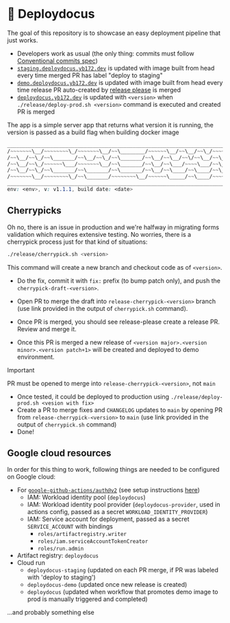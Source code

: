 # 🦕 Deploydocus 

The goal of this repository is to showcase an easy deployment pipeline that just works.

 * Developers work as usual (the only thing: commits must follow [Conventional commits spec](https://www.conventionalcommits.org/en/v1.0.0/))
 * [`staging.deploydocus.yb172.dev`](http://staging.deploydocus.yb172.dev) is updated with image built from head every time merged PR has label "deploy to staging"
 * [`demo.deploydocus.yb172.dev`](http://demo.deploydocus.yb172.dev) is updated with image built from head every time release PR auto-created by [release please](https://github.com/googleapis/release-please-action) is merged
 * [`deploydocus.yb172.dev`](http://deploydocus.yb172.dev) is updated with `<version>` when `./release/deploy-prod.sh <version>` command is executed and created PR is merged

The app is a simple server app that returns what version it is running, the version is passed as a build flag when building docker image

```css
_________________________________________________________________________________________________________________________
/~~~~~~~\__/~~~~~~~~\_/~~~~~~~\__/~~\________/~~~~~~\__/~~\__/~~\_/~~~~~~~\___/~~~~~~\___/~~~~~~\__/~~\__/~~\__/~~~~~~\__
/~~\__/~~\_/~~\_______/~~\__/~~\_/~~\_______/~~\__/~~\__/~~\/~~\__/~~\__/~~\_/~~\__/~~\_/~~\__/~~\_/~~\__/~~\_/~~\_______
/~~\__/~~\_/~~~~~~\___/~~~~~~~\__/~~\_______/~~\__/~~\___/~~~~\___/~~\__/~~\_/~~\__/~~\_/~~\_______/~~\__/~~\__/~~~~~~\__
/~~\__/~~\_/~~\_______/~~\_______/~~\_______/~~\__/~~\____/~~\____/~~\__/~~\_/~~\__/~~\_/~~\__/~~\_/~~\__/~~\_______/~~\_
/~~~~~~~\__/~~~~~~~~\_/~~\_______/~~~~~~~~\__/~~~~~~\_____/~~\____/~~~~~~~\___/~~~~~~\___/~~~~~~\___/~~~~~~\___/~~~~~~\__
_________________________________________________________________________________________________________________________
env: <env>, v: v1.1.1, build date: <date>
```

## Cherrypicks

Oh no, there is an issue in production and we're halfway in migrating forms validation which requires extensive testing. No worries, there is a cherrypick process just for that kind of situations:

```sh
./release/cherrypick.sh <version>
```

This command will create a new branch and checkout code as of `<version>`.

 * Do the fix, commit it with `fix:` prefix (to bump patch only), and push the `cherrypick-draft-<version>`.

 * Open PR to merge the draft into `release-cherrypick-<version>` branch (use link provided in the output of `cherrypick.sh` command).
 * Once PR is merged, you should see release-please create a release PR. Review and merge it.
 * Once this PR is merged a new release of `<version major>.<version minor>.<version patch+1>` will be created and deployed to demo environment.

> [!IMPORTANT]  
> PR must be opened to merge into `release-cherrypick-<version>`, not `main`

 * Once tested, it could be deployed to production using `./release/deploy-prod.sh <vesion with fix>`
 * Create a PR to merge fixes and `CHANGELOG` updates to `main` by opening PR from `release-cherrypick-<version>` to `main` (use link provided in the output of `cherrypick.sh` command)
 * Done!

## Google cloud resources

In order for this thing to work, following things are needed to be configured on Google cloud:
 * For [`google-github-actions/auth@v2`](https://github.com/google-github-actions/auth) (see setup instructions [here](https://github.com/google-github-actions/auth?tab=readme-ov-file#preferred-direct-workload-identity-federation))
   * IAM: Workload identity pool (`deploydocus`)
   * IAM: Workload identity pool provider (`deploydocus-provider`, used in actions config, passed as a secret `WORKLOAD_IDENTITY_PROVIDER`)
   * IAM: Service account for deployment, passed as a secret `SERVICE_ACCOUNT` with bindings
     * `roles/artifactregistry.writer`
     * `roles/iam.serviceAccountTokenCreator`
     * `roles/run.admin`
 * Artifact registry: `deploydocus`
 * Cloud run
   * `deploydocus-staging` (updated on each PR merge, if PR was labeled with 'deploy to staging')
   * `deploydocus-demo` (updated once new release is created)
   * `deploydocus` (updated when workflow that promotes demo image to prod is manually triggered and completed)

...and probably something else

